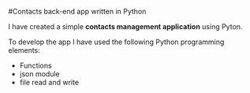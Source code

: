 #Contacts back-end app written in Python

I have created a simple **contacts management application** using Pyton.

To develop the app I have used the following Python programming elements:

- Functions
- json module
- file read and write
